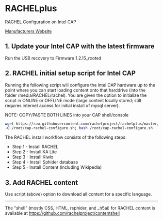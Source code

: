 # RACHELplus
RACHEL Configuration on Intel CAP

[Manufacturers Website](http://www.intel.com/content/www/us/en/education/solutions/content-access-point.html)

## 1. Update your Intel CAP with the latest firmware
Run the USB recovery to Firmware 1.2.15_rooted

## 2. RACHEL initial setup script for Intel CAP
Running the following script will configure the Intel CAP hardware up to the point where you can start loading content onto that harddrive (into the folder /media/RACHEL/rachel).  You are given the option to initialize the script in ONLINE or OFFLINE mode (large content locally stored; still requires internet access for initial install of mysql server).  

NOTE:  COPY/PASTE BOTH LINES into your CAP shell/console
```bash
wget https://raw.githubusercontent.com/rachelproject/rachelplus/master/cap-rachel-configure.sh \
-O /root/cap-rachel-configure.sh; bash /root/cap-rachel-configure.sh
```

The RACHEL install workflow consists of the following steps:
  - Step 1 - Install RACHEL
  - Step 2 - Install KA Lite
  - Step 3 - Install Kiwix
  - Step 4 - Install Sphider database
  - Step 5 - Install Content (including Wikipedia)

## 3. Add RACHEL content
Use script (above) option to download all content for a specific language.

- - - - -

The "shell" (mostly CSS, HTML, rsphider, and _h5ai) for RACHEL content is available at https://github.com/rachelproject/contentshell

